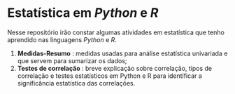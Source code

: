 # Estatística em *Python* e *R*

Nesse repositório irão constar algumas atividades em estatística que tenho aprendido nas linguagens *Python* e *R*.

1) **Medidas-Resumo** : medidas usadas para análise estatística univariada e que servem para sumarizar os dados;
2) **Testes de correlação** : breve explicação sobre correlação, tipos de correlação e testes estatísticos em Python e R para identificar a significância estatística das correlações.
